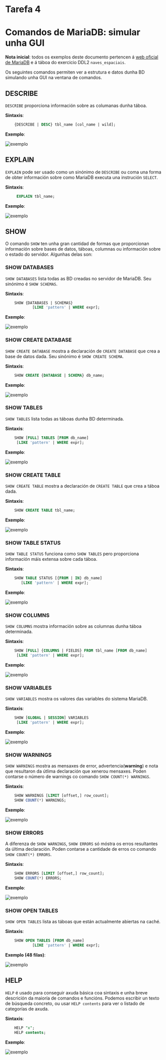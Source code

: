 # Tarefa 4

# Comandos de MariaDB: simular unha GUI

**Nota inicial**: todos os exemplos deste documento pertencen á [web oficial de MariaDB](https://mariadb.com/kb/es/comandos-sql/) e á táboa do exercicio DDL2 `naves_espaciais`.

Os seguintes comandos permiten ver a estrutura e datos dunha BD simulando unha GUI na ventana de comandos.

## DESCRIBE
`DESCRIBE` proporciona información sobre as columanas dunha táboa. 

**Sintaxis**:

```SQL
	{DESCRIBE | DESC} tbl_name [col_name | wild];
```
**Exemplo**:

![exemplo](https://github.com/pmareque/MariaDB-T4-Metauso/blob/master/describe.PNG)

## EXPLAIN
`EXPLAIN` pode ser usado como un sinónimo de `DESCRIBE` ou coma una forma de obter información sobre como MariaDB executa una instrución `SELECT`.

**Sintaxis**:
```SQL
	 EXPLAIN tbl_name;
```
**Exemplo**:

![exemplo](https://github.com/pmareque/MariaDB-T4-Metauso/blob/master/explain.PNG)

## SHOW
O comando `SHOW` ten unha gran cantidad de formas que proporcionan información sobre bases de datos, táboas, columnas ou información sobre o estado do servidor. Algunhas delas son:

### SHOW DATABASES 
`SHOW DATABASES` lista todas as BD creadas no servidor de MariaDB. Seu sinónimo é `SHOW SCHEMAS`.

**Sintaxis**: 
```SQL
	SHOW {DATABASES | SCHEMAS}
    		[LIKE 'pattern' | WHERE expr];
```
**Exemplo**:

![exemplo](https://github.com/pmareque/MariaDB-T4-Metauso/blob/master/show-databases.PNG)

### SHOW CREATE DATABASE 
`SHOW CREATE DATABASE` mostra a declaración de `CREATE DATABASE` que crea a base de datos dada. Seu sinónimo é `SHOW CREATE SCHEMA`.

**Sintaxis**:
```SQL
	SHOW CREATE {DATABASE | SCHEMA} db_name;
```
**Exemplo**:

![exemplo](https://github.com/pmareque/MariaDB-T4-Metauso/blob/master/show-create-database.PNG)

### SHOW TABLES
`SHOW TABLES` lista todas as táboas dunha BD determinada.

**Sintaxis**: 
```SQL
	SHOW [FULL] TABLES [FROM db_name]
   	 [LIKE 'pattern' | WHERE expr];
```
**Exemplo**:

![exemplo](https://github.com/pmareque/MariaDB-T4-Metauso/blob/master/show-tables.PNG)

### SHOW CREATE TABLE
`SHOW CREATE TABLE` mostra a declaración de `CREATE TABLE` que crea a táboa dada.

**Sintaxis**:
```SQL
	SHOW CREATE TABLE tbl_name;
```
**Exemplo**:

![exemplo](https://github.com/pmareque/MariaDB-T4-Metauso/blob/master/show-create-table.PNG)

### SHOW TABLE STATUS
`SHOW TABLE STATUS` funciona como `SHOW TABLES` pero proporciona información máis extensa sobre cada táboa.

**Sintaxis**:
```SQL
	SHOW TABLE STATUS [{FROM | IN} db_name]
 	   [LIKE 'pattern' | WHERE expr];
```
**Exemplo**:

![exemplo](https://github.com/pmareque/MariaDB-T4-Metauso/blob/master/show-table-status.PNG)

### SHOW COLUMNS
`SHOW COLUMNS` mostra información sobre as columnas dunha táboa determinada. 

**Sintaxis**:
```SQL
	SHOW [FULL] {COLUMNS | FIELDS} FROM tbl_name [FROM db_name]
   	 [LIKE 'pattern' | WHERE expr];
```
**Exemplo**:

![exemplo](https://github.com/pmareque/MariaDB-T4-Metauso/blob/master/show-columns.PNG)

### SHOW VARIABLES
`SHOW VARIABLES` mostra os valores das variables do sistema MariaDB.

**Sintaxis**:
```SQL
	SHOW [GLOBAL | SESSION] VARIABLES
   	 [LIKE 'pattern' | WHERE expr];
```
**Exemplo**:

![exemplo](https://github.com/pmareque/MariaDB-T4-Metauso/blob/master/show-variables.PNG)

### SHOW WARNINGS
`SHOW WARNINGS` mostra as mensaxes de error, advertencia(**warning**) e nota que resultaron da útlima declaración que xenerou mensaxes. Poden contarse o número de warnings co comando `SHOW COUNT(*) WARNINGS`.

**Sintaxis**:
```SQL
	SHOW WARNINGS [LIMIT [offset,] row_count];
	SHOW COUNT(*) WARNINGS;
```
**Exemplo**:

![exemplo](https://github.com/pmareque/MariaDB-T4-Metauso/blob/master/show-warnings.PNG)

### SHOW ERRORS
A diferenza de `SHOW WARNINGS`, `SHOW ERRORS` só móstra os erros resultantes da última declaración. Poden contarse a cantidade de erros co comando `SHOW COUNT(*) ERRORS`.

**Sintaxis**:
```SQL
	SHOW ERRORS [LIMIT [offset,] row_count];
	SHOW COUNT(*) ERRORS;  
```
**Exemplo**:

![exemplo](https://github.com/pmareque/MariaDB-T4-Metauso/blob/master/show-errors.PNG)

### SHOW OPEN TABLES
`SHOW OPEN TABLES`  lista as táboas que están actualmente abiertas na caché.

**Sintaxis**:
```SQL
	SHOW OPEN TABLES [FROM db_name]
    	    [LIKE 'pattern' | WHERE expr];
```
**Exemplo (48 filas)**:

![exemplo](https://github.com/pmareque/MariaDB-T4-Metauso/blob/master/show-open-tables.PNG)

## HELP
`HELP` é usado para conseguir axuda básica coa sintaxis e unha breve descrición da maioría de comandos e funcións. Podemos escribir un texto de búsqueda concreto, ou usar `HELP contents` para ver o listado de categorías de axuda.

**Sintaxis**: 
```SQL
	HELP "x";
	HELP contents;
```

**Exemplo**:

![exemplo](https://github.com/pmareque/MariaDB-T4-Metauso/blob/master/help.PNG)

